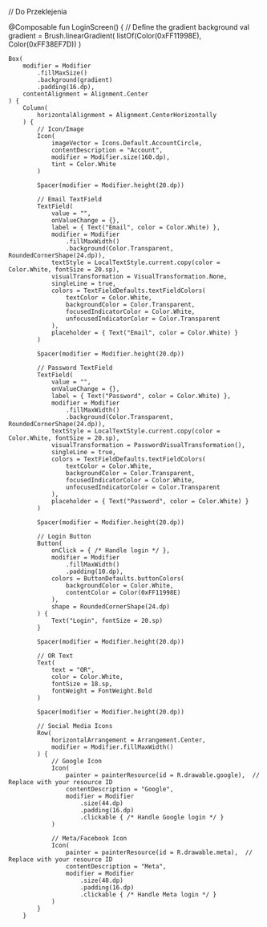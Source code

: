 // Do Przeklejenia

@Composable
fun LoginScreen() {
    // Define the gradient background
    val gradient = Brush.linearGradient(
        listOf(Color(0xFF11998E), Color(0xFF38EF7D))
    )

    Box(
        modifier = Modifier
            .fillMaxSize()
            .background(gradient)
            .padding(16.dp),
        contentAlignment = Alignment.Center
    ) {
        Column(
            horizontalAlignment = Alignment.CenterHorizontally
        ) {
            // Icon/Image
            Icon(
                imageVector = Icons.Default.AccountCircle,
                contentDescription = "Account",
                modifier = Modifier.size(160.dp),
                tint = Color.White
            )

            Spacer(modifier = Modifier.height(20.dp))

            // Email TextField
            TextField(
                value = "",
                onValueChange = {},
                label = { Text("Email", color = Color.White) },
                modifier = Modifier
                    .fillMaxWidth()
                    .background(Color.Transparent, RoundedCornerShape(24.dp)),
                textStyle = LocalTextStyle.current.copy(color = Color.White, fontSize = 20.sp),
                visualTransformation = VisualTransformation.None,
                singleLine = true,
                colors = TextFieldDefaults.textFieldColors(
                    textColor = Color.White,
                    backgroundColor = Color.Transparent,
                    focusedIndicatorColor = Color.White,
                    unfocusedIndicatorColor = Color.Transparent
                ),
                placeholder = { Text("Email", color = Color.White) }
            )

            Spacer(modifier = Modifier.height(20.dp))

            // Password TextField
            TextField(
                value = "",
                onValueChange = {},
                label = { Text("Password", color = Color.White) },
                modifier = Modifier
                    .fillMaxWidth()
                    .background(Color.Transparent, RoundedCornerShape(24.dp)),
                textStyle = LocalTextStyle.current.copy(color = Color.White, fontSize = 20.sp),
                visualTransformation = PasswordVisualTransformation(),
                singleLine = true,
                colors = TextFieldDefaults.textFieldColors(
                    textColor = Color.White,
                    backgroundColor = Color.Transparent,
                    focusedIndicatorColor = Color.White,
                    unfocusedIndicatorColor = Color.Transparent
                ),
                placeholder = { Text("Password", color = Color.White) }
            )

            Spacer(modifier = Modifier.height(20.dp))

            // Login Button
            Button(
                onClick = { /* Handle login */ },
                modifier = Modifier
                    .fillMaxWidth()
                    .padding(10.dp),
                colors = ButtonDefaults.buttonColors(
                    backgroundColor = Color.White,
                    contentColor = Color(0xFF11998E)
                ),
                shape = RoundedCornerShape(24.dp)
            ) {
                Text("Login", fontSize = 20.sp)
            }

            Spacer(modifier = Modifier.height(20.dp))

            // OR Text
            Text(
                text = "OR",
                color = Color.White,
                fontSize = 18.sp,
                fontWeight = FontWeight.Bold
            )

            Spacer(modifier = Modifier.height(20.dp))

            // Social Media Icons
            Row(
                horizontalArrangement = Arrangement.Center,
                modifier = Modifier.fillMaxWidth()
            ) {
                // Google Icon
                Icon(
                    painter = painterResource(id = R.drawable.google),  // Replace with your resource ID
                    contentDescription = "Google",
                    modifier = Modifier
                        .size(44.dp)
                        .padding(16.dp)
                        .clickable { /* Handle Google login */ }
                )

                // Meta/Facebook Icon
                Icon(
                    painter = painterResource(id = R.drawable.meta),  // Replace with your resource ID
                    contentDescription = "Meta",
                    modifier = Modifier
                        .size(48.dp)
                        .padding(16.dp)
                        .clickable { /* Handle Meta login */ }
                )
            }
        }
